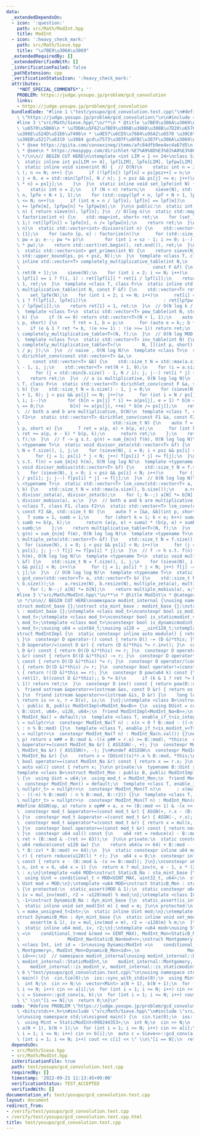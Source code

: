 ```yaml
---
data:
  _extendedDependsOn:
  - icon: ':question:'
    path: src/Math/ModInt.hpp
    title: ModInt
  - icon: ':heavy_check_mark:'
    path: src/Math/Sieve.hpp
    title: "\u7BE9\u306A\u3069"
  _extendedRequiredBy: []
  _extendedVerifiedWith: []
  _isVerificationFailed: false
  _pathExtension: cpp
  _verificationStatusIcon: ':heavy_check_mark:'
  attributes:
    '*NOT_SPECIAL_COMMENTS*': ''
    PROBLEM: https://judge.yosupo.jp/problem/gcd_convolution
    links:
    - https://judge.yosupo.jp/problem/gcd_convolution
  bundledCode: "#line 1 \"test/yosupo/gcd_convolution.test.cpp\"\n#define PROBLEM\
    \ \"https://judge.yosupo.jp/problem/gcd_convolution\"\n\n#include <bits/stdc++.h>\n\
    #line 3 \"src/Math/Sieve.hpp\"\n/**\n * @title \u7BE9\u306A\u3069\n * @category\
    \ \u6570\u5B66\n * \u7DDA\u5F62\u7BE9\u306B\u3088\u308B\u7D20\u6570\u5217\u6319\
    \u306E\u524D\u51E6\u7406\n * \u4E57\u6CD5\u7684\u95A2\u6570 \u30C6\u30FC\u30D6\
    \u30EB\u5217\u6319 \u3084 gcd\u7573\u307F\u8FBC\u307F\u306A\u3069\n * @see https://37zigen.com/linear-sieve/\n\
    \ * @see https://qiita.com/convexineq/items/afc84dfb9ee4ec4a67d5\n * @see https://en.wikipedia.org/wiki/Dirichlet_convolution\n\
    \ * @see\n * https://maspypy.com/dirichlet-%E7%A9%8D%E3%81%A8%E3%80%81%E6%95%B0%E8%AB%96%E9%96%A2%E6%95%B0%E3%81%AE%E7%B4%AF%E7%A9%8D%E5%92%8C\n\
    \ */\n\n// BEGIN CUT HERE\n\ntemplate <int LIM = 1 << 24>\nclass Sieve {\n public:\n\
    \  static inline int ps[LIM >> 4], lpf[LIM], lpfe[LIM], lpfpw[LIM], psz = 0;\n\
    \  static inline void sieve(int N) {  // O(N)\n    static int n = 2;\n    for\
    \ (; n <= N; n++) {\n      if (!lpf[n]) lpf[n] = ps[psz++] = n;\n      for (int\
    \ j = 0, e = std::min(lpf[n], N / n); j < psz && ps[j] <= e; j++)\n        lpf[ps[j]\
    \ * n] = ps[j];\n    }\n  }\n  static inline void set_lpfe(int N) {  // O(N)\n\
    \    static int n = 2;\n    if (N < n) return;\n    sieve(N), std::fill(lpfe +\
    \ n, lpfe + N + 1, 1);\n    for (std::copy(lpf + n, lpf + N + 1, lpfpw + n); n\
    \ <= N; n++)\n      if (int m = n / lpf[n]; lpf[n] == lpf[m])\n        lpfe[n]\
    \ += lpfe[m], lpfpw[n] *= lpfpw[m];\n  }\n\n public:\n  static int least_prime_factor(int\
    \ n) { return sieve(n), lpf[n]; }\n  // O(log n)\n  static std::map<int, short>\
    \ factorize(int n) {\n    std::map<int, short> ret;\n    for (set_lpfe(n); n >\
    \ 1;) ret[lpf[n]] = lpfe[n], n /= lpfpw[n];\n    return ret;\n  }\n  // O(log\
    \ n)\n  static std::vector<int> divisors(int n) {\n    std::vector<int> ret =\
    \ {1};\n    for (auto [p, e] : factorize(n))\n      for (std::size_t sz = ret.size(),\
    \ pw = p; e--; pw *= p)\n        for (int i = sz - 1; i >= 0; i--) ret.push_back(ret[i]\
    \ * pw);\n    return std::sort(ret.begin(), ret.end()), ret;\n  }\n  // O(N)\n\
    \  static std::vector<int> get_primes(int N) {\n    return sieve(N), std::vector<int>(ps,\
    \ std::upper_bound(ps, ps + psz, N));\n  }\n  template <class T, class F>\n  static\
    \ inline std::vector<T> completely_multiplicative_table(int N,\n             \
    \                                                  const F &f) {\n    std::vector<T>\
    \ ret(N + 1);\n    sieve(N);\n    for (int i = 2; i <= N; i++)\n      ret[i] =\
    \ lpf[i] == i ? f(i, 1) : ret[lpf[i]] * ret[i / lpf[i]];\n    return ret[1] =\
    \ 1, ret;\n  }\n  template <class T, class F>\n  static inline std::vector<T>\
    \ multiplicative_table(int N, const F &f) {\n    std::vector<T> ret(N + 1);\n\
    \    set_lpfe(N);\n    for (int i = 2; i <= N; i++)\n      ret[i] = lpfpw[i] ==\
    \ i ? f(lpf[i], lpfe[i])\n                             : ret[lpfpw[i]] * ret[i\
    \ / lpfpw[i]];\n    return ret[1] = 1, ret;\n  }\n  // O(N log k / log N + N)\n\
    \  template <class T>\n  static std::vector<T> pow_table(int N, std::uint64_t\
    \ k) {\n    if (k == 0) return std::vector<T>(N + 1, 1);\n    auto f = [k](int\
    \ p, short) {\n      T ret = 1, b = p;\n      for (auto e = k;; b *= b)\n    \
    \    if (e & 1 ? ret *= b, !(e >>= 1) : !(e >>= 1)) return ret;\n    };\n    return\
    \ completely_multiplicative_table<T>(N, f);\n  }\n  // O(N log MOD / log N + N)\n\
    \  template <class T>\n  static std::vector<T> inv_table(int N) {\n    return\
    \ completely_multiplicative_table<T>(\n        N, [](int p, short) { return T(1)\
    \ / p; });\n  }\n  // naive , O(N log N)\n  template <class T>\n  static std::vector<T>\
    \ dirichlet_conv(const std::vector<T> &a,\n                                  \
    \     const std::vector<T> &b) {\n    std::size_t N = std::max(a.size(), b.size())\
    \ - 1, i, j;\n    std::vector<T> ret(N + 1, 0);\n    for (i = a.size(); --i;)\n\
    \      for (j = std::min(b.size() - 1, N / i); j; j--) ret[i * j] += a[i] * b[j];\n\
    \    return ret;\n  }\n  // a is multiplicative, O(N log log N)\n  template <class\
    \ T, class F>\n  static std::vector<T> dirichlet_conv(const F &a, std::vector<T>\
    \ b) {\n    std::size_t N = b.size() - 1, j = 0;\n    for (sieve(N), b.resize(N\
    \ + 1, 0); j < psz && ps[j] <= N; j++)\n      for (int i = N / ps[j], n, m, e;\
    \ i; i--)\n        for (b[n = ps[j] * i] += a(ps[j], e = 1) * b[m = i]; m % ps[j]\
    \ == 0;)\n          b[n] += a(ps[j], ++e) * b[m /= ps[j]];\n    return b;\n  }\n\
    \  // both a and b are multiplicative, O(N)\n  template <class T, class F1, class\
    \ F2>\n  static std::vector<T> dirichlet_conv(const F1 &a, const F2 &b,\n    \
    \                                   std::size_t N) {\n    auto f = [&a, &b](int\
    \ p, short e) {\n      T ret = a(p, e) + b(p, e);\n      for (int k = e; --k;)\
    \ ret += a(p, e - k) * b(p, k);\n      return ret;\n    };\n    return multiplicative_table<T>(N,\
    \ f);\n  }\n  // f -> g s.t. g(n) = sum_{m|n} f(m), O(N log log N)\n  template\
    \ <typename T>\n  static void divisor_zeta(std::vector<T> &f) {\n    std::size_t\
    \ N = f.size(), i, j;\n    for (sieve(N), i = 0; i < psz && ps[i] < N; i++)\n\
    \      for (j = 1; ps[i] * j < N; j++) f[ps[i] * j] += f[j];\n  }\n  // f -> h\
    \ s.t. f(n) = sum_{m|n} h(m), O(N log log N)\n  template <typename T>\n  static\
    \ void divisor_mobius(std::vector<T> &f) {\n    std::size_t N = f.size(), i, j;\n\
    \    for (sieve(N), i = 0; i < psz && ps[i] < N; i++)\n      for (j = (N - 1)\
    \ / ps[i]; j; j--) f[ps[i] * j] -= f[j];\n  }\n  // O(N log log N)\n  template\
    \ <typename T>\n  static std::vector<T> lcm_conv(std::vector<T> a, std::vector<T>\
    \ b) {\n    std::size_t N = std::max(a.size(), b.size());\n    a.resize(N), b.resize(N),\
    \ divisor_zeta(a), divisor_zeta(b);\n    for (; N--;) a[N] *= b[N];\n    return\
    \ divisor_mobius(a), a;\n  }\n  // both a and b are multiplicative, O(N)\n  template\
    \ <class T, class F1, class F2>\n  static std::vector<T> lcm_conv(const F1 &a,\
    \ const F2 &b, std::size_t N) {\n    auto f = [&a, &b](int p, short e) {\n   \
    \   T suma = 1, sumb = 1;\n      for (short k = 1; k < e; k++) suma += a(p, k),\
    \ sumb += b(p, k);\n      return (a(p, e) + suma) * (b(p, e) + sumb) - suma *\
    \ sumb;\n    };\n    return multiplicative_table<T>(N, f);\n  }\n  // f -> g s.t.\
    \ g(n) = sum_{n|m} f(m), O(N log log N)\n  template <typename T>\n  static void\
    \ multiple_zeta(std::vector<T> &f) {\n    std::size_t N = f.size(), i, j;\n  \
    \  for (sieve(N), i = 0; i < psz && ps[i] < N; i++)\n      for (j = (N - 1) /\
    \ ps[i]; j; j--) f[j] += f[ps[i] * j];\n  }\n  // f -> h s.t. f(n) = sum_{n|m}\
    \ h(m), O(N log log N)\n  template <typename T>\n  static void multiple_mobius(std::vector<T>\
    \ &f) {\n    std::size_t N = f.size(), i, j;\n    for (sieve(N), i = 0; i < psz\
    \ && ps[i] < N; i++)\n      for (j = 1; ps[i] * j < N; j++) f[j] -= f[ps[i] *\
    \ j];\n  }\n  // O(N log log N)\n  template <typename T>\n  static std::vector<T>\
    \ gcd_conv(std::vector<T> a, std::vector<T> b) {\n    std::size_t N = std::max(a.size(),\
    \ b.size());\n    a.resize(N), b.resize(N), multiple_zeta(a), multiple_zeta(b);\n\
    \    for (; N--;) a[N] *= b[N];\n    return multiple_mobius(a), a;\n  }\n};\n\
    #line 3 \"src/Math/ModInt.hpp\"\n/**\n * @title ModInt\n * @category \u6570\u5B66\
    \n */\n\n// BEGIN CUT HERE\nnamespace modint_internal {\nusing namespace std;\n\
    struct modint_base {};\nstruct sta_mint_base : modint_base {};\nstruct dyn_mint_base\
    \ : modint_base {};\ntemplate <class mod_t>\nconstexpr bool is_modint_v = is_base_of_v<modint_base,\
    \ mod_t>;\ntemplate <class mod_t>\nconstexpr bool is_staticmodint_v = is_base_of_v<sta_mint_base,\
    \ mod_t>;\ntemplate <class mod_t>\nconstexpr bool is_dynamicmodint_v = is_base_of_v<dyn_mint_base,\
    \ mod_t>;\nusing u64 = uint64_t;\nusing u128 = __uint128_t;\ntemplate <class D>\n\
    struct ModIntImpl {\n  static constexpr inline auto modulo() { return D::mod;\
    \ }\n  constexpr D operator-() const { return D() -= (D &)*this; }\n  constexpr\
    \ D &operator/=(const D &r) { return (D &)*this *= r.inv(); }\n  constexpr D operator+(const\
    \ D &r) const { return D((D &)*this) += r; }\n  constexpr D operator-(const D\
    \ &r) const { return D((D &)*this) -= r; }\n  constexpr D operator*(const D &r)\
    \ const { return D((D &)*this) *= r; }\n  constexpr D operator/(const D &r) const\
    \ { return D((D &)*this) /= r; }\n  constexpr bool operator!=(const D &r) const\
    \ { return !((D &)*this == r); }\n  constexpr D pow(u64 k) const {\n    for (D\
    \ ret(1), b((const D &)*this);; b *= b)\n      if (k & 1 ? ret *= b : 0; !(k >>=\
    \ 1)) return ret;\n  }\n  constexpr D inv() const { return pow(D::mod - 2); }\n\
    \  friend ostream &operator<<(ostream &os, const D &r) { return os << r.val();\
    \ }\n  friend istream &operator>>(istream &is, D &r) {\n    long long v;\n   \
    \ return is >> v, r = D(v), is;\n  }\n};\ntemplate <class B>\nstruct ModInt_Na\
    \ : public B, public ModIntImpl<ModInt_Na<B>> {\n  using DUint = conditional_t<is_same_v<typename\
    \ B::Uint, u64>, u128, u64>;\n  friend ModIntImpl<ModInt_Na<B>>;\n  constexpr\
    \ ModInt_Na() = default;\n  template <class T, enable_if_t<is_integral_v<T>, nullptr_t>\
    \ = nullptr>\n  constexpr ModInt_Na(T n) : x(n < 0 ? B::mod - ((-n) % B::mod)\
    \ : n % B::mod) {}\n  template <class T, enable_if_t<is_modint_v<T>, nullptr_t>\
    \ = nullptr>\n  constexpr ModInt_Na(T n) : ModInt_Na(n.val()) {}\n#define ASSIGN(m,\
    \ p) return x m## = B::mod & -((x p## = r.x) >= B::mod), *this\n  constexpr ModInt_Na\
    \ &operator+=(const ModInt_Na &r) { ASSIGN(-, +); }\n  constexpr ModInt_Na &operator-=(const\
    \ ModInt_Na &r) { ASSIGN(+, -); }\n#undef ASSIGN\n  constexpr ModInt_Na &operator*=(const\
    \ ModInt_Na &r) {\n    return x = (DUint)(x)*r.x % B::mod, *this;\n  }\n  constexpr\
    \ bool operator==(const ModInt_Na &r) const { return x == r.x; }\n  constexpr\
    \ auto val() const { return x; }\n\n private:\n  typename B::Uint x = 0;\n};\n\
    template <class B>\nstruct ModInt_Mon : public B, public ModIntImpl<ModInt_Mon<B>>\
    \ {\n  using Uint = u64;\n  using mod_t = ModInt_Mon;\n  friend ModIntImpl<ModInt_Mon<B>>;\n\
    \  constexpr ModInt_Mon() = default;\n  template <class T, enable_if_t<is_integral_v<T>,\
    \ nullptr_t> = nullptr>\n  constexpr ModInt_Mon(T n)\n      : x(mul(n < 0 ? B::mod\
    \ - ((-n) % B::mod) : n % B::mod, B::r2)) {}\n  template <class T, enable_if_t<is_modint_v<T>,\
    \ nullptr_t> = nullptr>\n  constexpr ModInt_Mon(T n) : ModInt_Mon(n.val()) {}\n\
    #define ASGN(op, a) return x op## = a, x += (B::mod << 1) & -(x >> 63), *this\n\
    \  constexpr mod_t &operator+=(const mod_t &r) { ASGN(+, r.x - (B::mod << 1));\
    \ }\n  constexpr mod_t &operator-=(const mod_t &r) { ASGN(-, r.x); }\n#undef ASGN\n\
    \  constexpr mod_t &operator*=(const mod_t &r) { return x = mul(x, r.x), *this;\
    \ }\n  constexpr bool operator==(const mod_t &r) const { return norm() == r.norm();\
    \ }\n  constexpr u64 val() const {\n    u64 ret = reduce(x) - B::mod;\n    return\
    \ ret + (B::mod & -(ret >> 63));\n  }\n\n private:\n  static constexpr inline\
    \ u64 reduce(const u128 &w) {\n    return u64(w >> 64) + B::mod - ((u128(u64(w)\
    \ * B::iv) * B::mod) >> 64);\n  }\n  static constexpr inline u64 mul(u64 l, u64\
    \ r) { return reduce(u128(l) * r); }\n  u64 x = 0;\n  constexpr inline u64 norm()\
    \ const { return x - (B::mod & -(x >= B::mod)); }\n};\nconstexpr u64 mul_inv(u64\
    \ n, int e = 6, u64 x = 1) {\n  return e ? mul_inv(n, e - 1, x * (2 - x * n))\
    \ : x;\n}\ntemplate <u64 MOD>\nstruct StaticB_Na : sta_mint_base {\n protected:\n\
    \  using Uint = conditional_t < MOD<UINT_MAX, uint32_t, u64>;\n  static constexpr\
    \ Uint mod = MOD;\n};\ntemplate <u64 MOD>\nstruct StaticB_Mon : sta_mint_base\
    \ {\n protected:\n  static_assert(MOD & 1);\n  static constexpr u64 mod = MOD,\
    \ iv = mul_inv(mod), r2 = -u128(mod) % mod;\n};\ntemplate <class Int, int id =\
    \ -1>\nstruct DynamicB_Na : dyn_mint_base {\n  static_assert(is_integral_v<Int>);\n\
    \  static inline void set_mod(Int m) { mod = m; }\n\n protected:\n  using Uint\
    \ = make_unsigned_t<Int>;\n  static inline Uint mod;\n};\ntemplate <int id>\n\
    struct DynamicB_Mon : dyn_mint_base {\n  static inline void set_mod(u64 m) {\n\
    \    assert(m & 1), iv = mul_inv(mod = m), r2 = -u128(m) % m;\n  }\n\n protected:\n\
    \  static inline u64 mod, iv, r2;\n};\ntemplate <u64 mod>\nusing StaticModInt\
    \ =\n    conditional_t<mod &(mod >= UINT_MAX), ModInt_Mon<StaticB_Mon<mod>>,\n\
    \                  ModInt_Na<StaticB_Na<mod>>>;\nstruct Montgomery {};\ntemplate\
    \ <class Int, int id = -1>\nusing DynamicModInt =\n    conditional_t<is_same_v<Int,\
    \ Montgomery>, ModInt_Mon<DynamicB_Mon<id>>,\n                  ModInt_Na<DynamicB_Na<Int,\
    \ id>>>;\n}  // namespace modint_internal\nusing modint_internal::DynamicModInt,\
    \ modint_internal::StaticModInt,\n    modint_internal::Montgomery, modint_internal::is_dynamicmodint_v,\n\
    \    modint_internal::is_modint_v, modint_internal::is_staticmodint_v;\n#line\
    \ 6 \"test/yosupo/gcd_convolution.test.cpp\"\n\nusing namespace std;\n\nsigned\
    \ main() {\n  cin.tie(0);\n  ios::sync_with_stdio(0);\n  using Mint = StaticModInt<998244353>;\n\
    \  int N;\n  cin >> N;\n  vector<Mint> a(N + 1), b(N + 1);\n  for (int i = 1;\
    \ i <= N; i++) cin >> a[i];\n  for (int i = 1; i <= N; i++) cin >> b[i];\n  auto\
    \ c = Sieve<>::gcd_conv(a, b);\n  for (int i = 1; i <= N; i++) cout << c[i] <<\
    \ \" \\n\"[i == N];\n  return 0;\n}\n"
  code: "#define PROBLEM \"https://judge.yosupo.jp/problem/gcd_convolution\"\n\n#include\
    \ <bits/stdc++.h>\n#include \"src/Math/Sieve.hpp\"\n#include \"src/Math/ModInt.hpp\"\
    \n\nusing namespace std;\n\nsigned main() {\n  cin.tie(0);\n  ios::sync_with_stdio(0);\n\
    \  using Mint = StaticModInt<998244353>;\n  int N;\n  cin >> N;\n  vector<Mint>\
    \ a(N + 1), b(N + 1);\n  for (int i = 1; i <= N; i++) cin >> a[i];\n  for (int\
    \ i = 1; i <= N; i++) cin >> b[i];\n  auto c = Sieve<>::gcd_conv(a, b);\n  for\
    \ (int i = 1; i <= N; i++) cout << c[i] << \" \\n\"[i == N];\n  return 0;\n}"
  dependsOn:
  - src/Math/Sieve.hpp
  - src/Math/ModInt.hpp
  isVerificationFile: true
  path: test/yosupo/gcd_convolution.test.cpp
  requiredBy: []
  timestamp: '2022-09-21 11:13:45+09:00'
  verificationStatus: TEST_ACCEPTED
  verifiedWith: []
documentation_of: test/yosupo/gcd_convolution.test.cpp
layout: document
redirect_from:
- /verify/test/yosupo/gcd_convolution.test.cpp
- /verify/test/yosupo/gcd_convolution.test.cpp.html
title: test/yosupo/gcd_convolution.test.cpp
---
```

